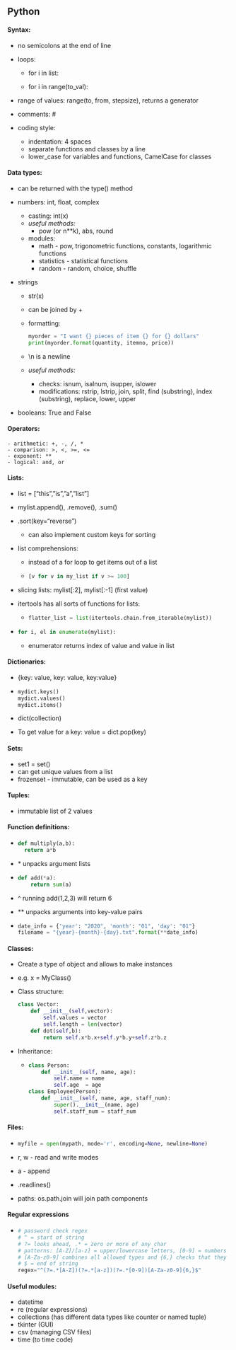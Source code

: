 ## Python

#### Syntax:

- no semicolons at the end of line

- loops:

  - for i in list:
  
  - for i in range(to_val):

- range of values: range(to, from, stepsize), returns a generator

- comments: #

- coding style:

  - indentation: 4 spaces
  - separate functions and classes by a line
  - lower_case for variables and functions, CamelCase for classes

#### Data types:

- can be returned with the type() method

- numbers: int, float, complex

  - casting: int(x)
  - *useful methods:*
    - pow (or n**k), abs, round
  - modules: 
    - math - pow, trigonometric functions, constants, logarithmic functions
    - statistics - statistical functions
    - random - random, choice, shuffle

- strings

  - str(x)

  - can be joined by +

  - formatting:

    ```python
    myorder = "I want {} pieces of item {} for {} dollars"
    print(myorder.format(quantity, itemno, price))
    ```

  - \n is a newline

  - *useful methods:*

    - checks: isnum, isalnum, isupper, islower
    - modifications: rstrip, lstrip, join, split, find (substring), index (substring), replace, lower, upper 

- booleans: True and False 

#### Operators:

	- arithmetic: +, -, /, *
	- comparison: >, <, >=, <=
	- exponent: **
	- logical: and, or

#### Lists:

- list = [“this”,”is”,”a”,”list”]

- mylist.append(), .remove(), .sum()

- .sort(key=“reverse”)

  - can also implement custom keys for sorting 

- list comprehensions:

  - instead of a for loop to get items out of a list

  - ```python
    [v for v in my_list if v >= 100]
    ```

- slicing lists: mylist[:2], mylist[:-1] (first value)

- itertools has all sorts of functions for lists:

  - ```python
    flatter_list = list(itertools.chain.from_iterable(mylist))
    ```

- ```python
  for i, el in enumerate(mylist):
  ```
  - enumerator returns index of value and value in list

#### Dictionaries:

- {key: value, key: value, key:value}

- ```python
  mydict.keys()                         
  mydict.values()                      
  mydict.items()                        
  ```

- dict(collection)

- To get value for a key: value = dict.pop(key)

#### Sets:

- set1 = set()
- can get unique values from a list
- frozenset - immutable, can be used as a key

#### Tuples:

- immutable list of 2 values

#### Function definitions:

- ```python
  def multiply(a,b):
    return a*b
  ```

- \* unpacks argument lists 

- ```python
  def add(*a):
      return sum(a)
  ```

- ^ running add(1,2,3) will return 6

- ** unpacks arguments into key-value pairs

- ```python
  date_info = {'year': "2020", 'month': "01", 'day': "01"}
  filename = "{year}-{month}-{day}.txt".format(**date_info)
  ```

#### Classes:

- Create a type of object and allows to make instances
  
- e.g. x = MyClass()
  
- Class structure:

  ```python
  class Vector:
      def __init__(self,vector):
          self.values = vector
          self.length = len(vector)
      def dot(self,b):
          return self.x*b.x+self.y*b.y+self.z*b.z
  ```

- Inheritance:

  - ```python
    class Person:
        def __init__(self, name, age):
            self.name = name
            self.age  = age
    class Employee(Person):
        def __init__(self, name, age, staff_num):
            super().__init__(name, age)
            self.staff_num = staff_num
    
    ```

#### Files:

- ```python
  myfile = open(mypath, mode='r', encoding=None, newline=None)
  ```

- r, w - read and write modes
- a - append
- .readlines()
- paths: os.path.join will join path components

#### Regular expressions

- ```python
  # password check regex
  # ^ = start of string
  # ?= looks ahead, .* = zero or more of any char
  # patterns: [A-Z]/[a-z] = upper/lowercase letters, [0-9] = numbers
  # [A-Za-z0-9] combines all allowed types and {6,} checks that they appear 6+ times
  # $ = end of string
  regex="^(?=.*[A-Z])(?=.*[a-z])(?=.*[0-9])[A-Za-z0-9]{6,}$"
  ```

#### Useful modules:

- datetime
- re (regular expressions)
- collections (has different data types like counter or named tuple)
- tkinter (GUI)
- csv (managing CSV files)
- time (to time code)